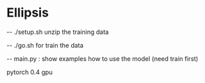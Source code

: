 # Ellipsis
 -- ./setup.sh unzip the training data

 -- ./go.sh  for train the data

 -- main.py : show examples how to use the model (need train first)

pytorch 0.4
gpu
